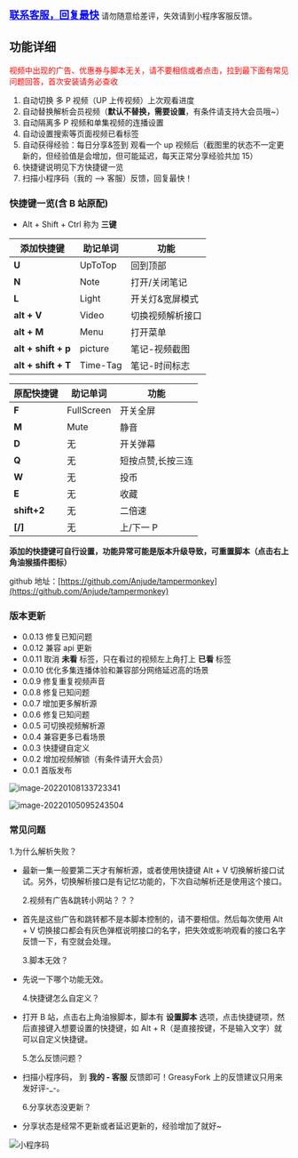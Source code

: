 <a href="https://gitee.com/anjude/public-resource/raw/md-img/TW-TamperMonkey.png" target="_blanck" style="font-size: 18px; color: blue;font-weight: bold;">联系客服，回复最快</a>
请勿随意给差评，失效请到小程序客服反馈。

## 功能详细

<span style="color: red;">视频中出现的广告、优惠券与脚本无关，请不要相信或者点击，拉到最下面有常见问题回答，首次安装请务必查收</span>

1. 自动切换 多 P 视频（UP 上传视频）上次观看进度
2. 自动替换解析会员视频（**默认不替换，需要设置**，有条件请支持大会员哦~）
3. 自动隔离多 P 视频和单集视频的连播设置
4. 自动设置搜索等页面视频已看标签
5. 自动获得经验：每日分享&签到 观看一个 up 视频后（截图里的状态不一定更新的，但经验值是会增加，但可能延迟，每天正常分享经验共加 15）
6. 快捷键说明见下方快捷键一览
7. 扫描小程序码（我的 --> 客服）反馈，回复最快！

### 快捷键一览(含 B 站原配)

- Alt + Shift + Ctrl 称为 **三键**

| **添加快捷键**      | **助记单词** | **功能**         |
| ------------------- | ------------ | ---------------- |
| **U**               | UpToTop      | 回到顶部         |
| **N**               | Note         | 打开/关闭笔记    |
| **L**               | Light        | 开关灯&宽屏模式  |
| **alt + V**         | Video        | 切换视频解析接口 |
| **alt + M**         | Menu         | 打开菜单         |
| **alt + shift + p** | picture      | 笔记-视频截图    |
| **alt + shift + T** | Time-Tag     | 笔记-时间标志    |

| **原配快捷键** | **助记单词** | **功能**          |
| -------------- | ------------ | ----------------- |
| **F**          | FullScreen   | 开关全屏          |
| **M**          | Mute         | 静音              |
| **D**          | 无           | 开关弹幕          |
| **Q**          | 无           | 短按点赞,长按三连 |
| **W**          | 无           | 投币              |
| **E**          | 无           | 收藏              |
| **shift+2**    | 无           | 二倍速            |
| **[/]**        | 无           | 上/下一 P         |

**添加的快捷键可自行设置，功能异常可能是版本升级导致，可重置脚本（点击右上角油猴插件图标）**

github 地址：[https://github.com/Anjude/tampermonkey](https://github.com/Anjude/tampermonkey)

### 版本更新

- 0.0.13 修复已知问题
- 0.0.12 兼容 api 更新
- 0.0.11 取消 **未看** 标签，只在看过的视频左上角打上 **已看** 标签
- 0.0.10 优化多集连播体验和兼容部分网络延迟高的场景
- 0.0.9 修复重复视频声音
- 0.0.8 修复已知问题
- 0.0.7 增加更多解析源
- 0.0.6 修复已知问题
- 0.0.5 可切换视频解析源
- 0.0.4 兼容更多已看场景
- 0.0.3 快捷键自定义
- 0.0.2 增加视频解锁（有条件请开大会员）
- 0.0.1 首版发布

![image-20220108133723341](https://gitee.com/anjude/public-resource/raw/md-img/20220108133729.png)

![image-20220105095243504](https://gitee.com/anjude/public-resource/raw/md-img/20220105095249.png)

### 常见问题

1.为什么解析失败？

- 最新一集一般要第二天才有解析源，或者使用快捷键 Alt + V 切换解析接口试试。另外，切换解析接口是有记忆功能的，下次自动解析还是使用这个接口。

  2.视频有广告&跳转小网站？？？

- 首先是这些广告和跳转都不是本脚本控制的，请不要相信。然后每次使用 Alt + V 切换接口都会有灰色弹框说明接口的名字，把失效或影响观看的接口名字反馈一下，有空就会处理。

  3.脚本无效？

- 先说一下哪个功能无效。

  4.快捷键怎么自定义？

- 打开 B 站，点击右上角油猴脚本，脚本有 **设置脚本** 选项，点击快捷键项，然后直接键入想要设置的快捷键，如 Alt + R（是直接按键，不是输入文字）就可以自定义快捷键。

  5.怎么反馈问题？

- 扫描小程序码， 到 **我的 - 客服** 反馈即可！GreasyFork 上的反馈建议只用来发好评-_-。

  6.分享状态没更新？

- 分享状态是经常不更新或者延迟更新的，经验增加了就好~

![小程序码](https://gitee.com/anjude/public-resource/raw/md-img/TW-TamperMonkey.png)
